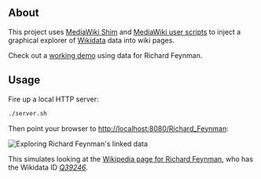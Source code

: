 ## About

This project uses [MediaWiki Shim](https://github.com/earldouglas/mediawiki-shim) and [MediaWiki user scripts](https://www.mediawiki.org/wiki/Manual:Interface/JavaScript) to inject a graphical explorer of [Wikidata](https://www.wikidata.org/) data into wiki pages.

Check out a [working demo](http://earldouglas.github.io/wikidata-explorer/Richard_Feynman/) using data for Richard Feynman.

## Usage

Fire up a local HTTP server:

```bash
./server.sh
```

Then point your browser to [http://localhost:8080/Richard_Feynman](http://localhost:8080/Richard_Feynman):

![Exploring Richard Feynman's linked data](https://raw.githubusercontent.com/earldouglas/wikidata-explorer/gh-pages/readme/screenshot.png)

This simulates looking at the [Wikipedia page for Richard Feynman](https://en.wikipedia.org/wiki/Richard_Feynman), who has the Wikidata ID [*Q39246*](https://www.wikidata.org/wiki/Q39246).

